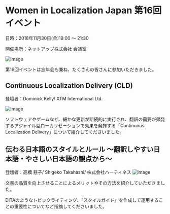 # Women in Localization Japan 第16回イベント

日時：2018年11月30日(金)19:00 ～ 21:30

開催場所：ネットアップ株式会社 会議室

![image](img/16_01.png)

第16回イベントは忘年会も兼ね、たくさんの皆さんに参加いただきました。

## Continuous Localization Delivery (CLD)
登壇者：Dominick Kelly/ XTM International Ltd.

![image](img/16_02.png)

ソフトウェアやゲームなど、細かな更新が断続的に実行され、翻訳の需要が頻発するアジャイル型ローカリゼーションで効果を発揮する「Continuous Localization Delivery」について紹介してくださいました。

## 伝わる日本語のスタイルとルール ～翻訳しやすい日本語・やさしい日本語の観点から～
登壇者：高橋 慈子/ Shigeko Takahashi/ 株式会社ハーティネス
![image](img/16_03.png)

文書の品質を向上させることによるメリットやその方法を紹介していただきました。

DITAのようなトピックライティング、「スタイルガイド」を作成して運用することの重要性についてなど指摘してくださいました。
